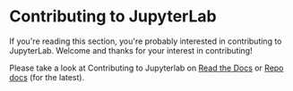 # Contributing to JupyterLab

If you're reading this section, you're probably interested in contributing to
JupyterLab. Welcome and thanks for your interest in contributing!

Please take a look at Contributing to Jupyterlab on
[Read the Docs](https://jupyterlab.readthedocs.io/en/4.1.x/developer/contributing.html) or
[Repo docs](docs/source/developer/contributing.rst) (for the latest).
